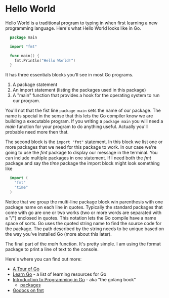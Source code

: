 
# Hello World

Hello World is a traditional program to typing in when first learning a new programming language.
Here's what Hello World looks like in Go.

```go
  package main

  import "fmt"

  func main() {
  	fmt.Println("Hello World!")
  }
```

It has three essentials blocks you'll see in most Go programs.  

1. A package statement
2. An import statement (listing the packages used in this package)
3. A "main" function that provides a hook for the operating system to run our program.

You'll not that the fist line `package main` sets the name of our package.  The name
is special in the sense that this lets the Go compiler know we are building a executable
program.  If you writing a `package main` you will need a *main* function for your
program to do anything useful.  Actually you'll probable need more then that.

The second block is the `import "fmt"` statement. In this block we list one or more
packages that we need for this package to work.  In our case we're going to use the
*fmt* package to display our message in the terminal. You can include multiple
packages in one statement. If I need both the *fmt* package and say the *time*
package the import block might look something like

```go
  import (
    "fmt"
    "time"
  )
```

Notice that we group the multi-line package block win parenthesis with one package
name on each line in quotes.  Typically the standard packages that come with go are
one or two works (two or more words are separated with a "/") enclosed in quotes.
This notation lets the Go compile have a name space of sorts. Go uses the quoted string
name to find the source code for the package. The path described by the string needs to be
unique based on the way you've installed Go (more about this later).

The final part of the *main* function. It's pretty simple. I am using the format package
to print a line of text to the console.

Here's where you can find out more:

* [A Tour of Go](https://tour.golang.org/welcome/1)
* [Learn Go](https://github.com/golang/go/wiki/Learn) - a list of learning resources for Go
* [Introduction to Programming in Go](http://www.golang-book.com/) - aka "the golang book"
  * [packages](http://www.golang-book.com/books/intro/11)
* [Godocs on fmt](https://godoc.org/fmt)
